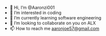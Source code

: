 - 👋 Hi, I’m @Aaronzi001
- 👀 I’m interested in coding
- 🌱 I’m currently learning software engineering
- 💞️ I’m looking to collaborate on you on ALX
- 📫 How to reach me aaronjoe57@gmail.com

<!---
Aaronzi001/Aaronzi001 is a ✨ special ✨ repository because its `README.md` (this file) appears on your GitHub profile.
You can click the Preview link to take a look at your changes.
--->
